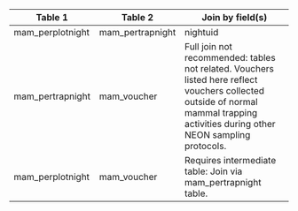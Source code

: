 |Table 1|Table 2|Join by field(s)|
|------------------------|------------------------|-------------------------------|
mam_perplotnight|mam_pertrapnight|nightuid
mam_pertrapnight|mam_voucher|Full join not recommended: tables not related. Vouchers listed here reflect vouchers collected outside of normal mammal trapping activities during other NEON sampling protocols.
mam_perplotnight|mam_voucher|Requires intermediate table: Join via mam_pertrapnight table.
